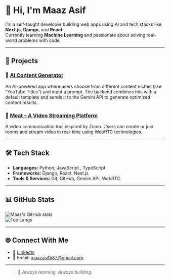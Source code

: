 # 👋 Hi, I'm Maaz Asif

I’m a self-taught developer building web apps using AI and tech stacks like **Next.js**, **Django**, and **React**.  
Currently learning **Machine Learning** and passionate about solving real-world problems with code.

---

## 🚀 Projects

### 🔹 [AI Content Generator](https://github.com/Maazthepal/AI-Content-Generator)
An AI-powered app where users choose from different content niches (like “YouTube Titles”) and input a prompt. The backend combines this with a default template and sends it to the Gemini API to generate optimized content results.

### 🔹 [Meat – A Video Streaming Platform](https://github.com/Maazthepal/Meat-video-Streaming-platform)
A video communication tool inspired by Zoom. Users can create or join rooms and stream video in real-time using WebRTC technologies.

---

## 🛠 Tech Stack

- **Languages:** Python, JavaScript , TypeScript  
- **Frameworks:** Django, React, Next.js  
- **Tools & Services:** Git, GitHub, Gemini API, WebRTC

---

## 📊 GitHub Stats

![Maaz's GitHub stats](https://github-readme-stats.vercel.app/api?username=maazthepal&show_icons=true&theme=radical)  
![Top Langs](https://github-readme-stats.vercel.app/api/top-langs/?username=maazthepal&layout=compact&theme=radical)

---

## 🌐 Connect With Me

- 💼 [LinkedIn](https://www.linkedin.com/in/maaz-asif-7060b2279/)
- 📧 Email: maazasif587@gmail.com

---

> 🚀 *Always learning. Always building.*
